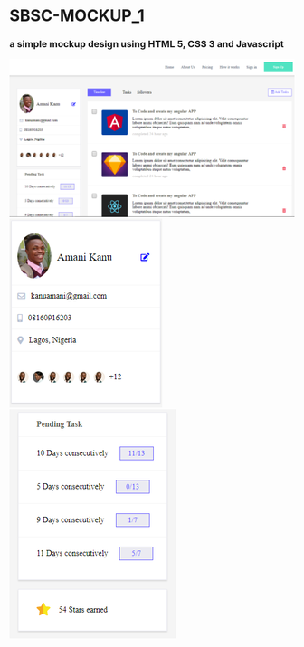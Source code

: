 # SBSC-MOCKUP_1

### a simple mockup design using HTML 5, CSS 3 and Javascript

<div>
<img src="/img/screenshot_1.png">
</div>

<img src="/img/screenshot_2.png">

<img src="/img/screenshot_3.png">

